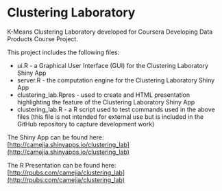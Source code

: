 # Clustering Laboratory

K-Means Clustering Laboratory developed for Coursera Developing Data Products Course Project.

This project includes the following files:

* ui.R - a Graphical User Interface (GUI) for the Clustering Laboratory Shiny App
* server.R - the computation engine for the Clustering Laboratory Shiny App
* clustering_lab.Rpres - used to create and HTML presentation highlighting the feature of the Clustering Laboratory Shiny App
* clustering_lab.R - a R script used to test commands used in the above files (this file is not intended for external use but is included in the GitHub repository to capture development work)

The Shiny App can be found here:
[http://camejia.shinyapps.io/clustering_lab](http://camejia.shinyapps.io/clustering_lab)

The R Presentation can be found here:
[http://rpubs.com/camejia/clustering_lab](http://rpubs.com/camejia/clustering_lab)
